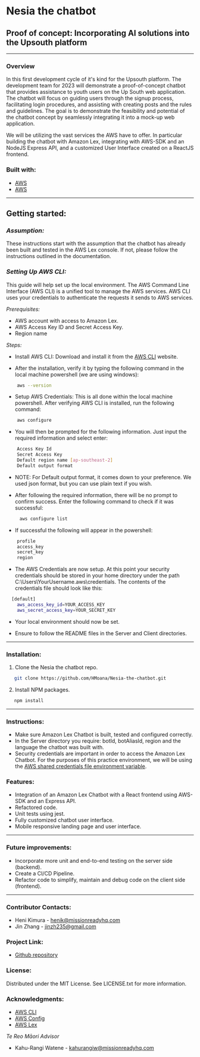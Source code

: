 # Nesia the chatbot

## Proof of concept: Incorporating AI solutions into the Upsouth platform

---

### **Overview**

In this first development cycle of it's kind for the Upsouth platform. The development team for 2023 will demonstrate a proof-of-concept chatbot that provides assistance to youth users on the Up South web application. The chatbot will focus on guiding users through the signup process, facilitating login procedures, and assisting with creating posts and the rules and guidelines. The goal is to demonstrate the feasibility and potential of the chatbot concept by seamlessly integrating it into a mock-up web application.

We will be utilizing the vast services the AWS have to offer. In particular building the chatbot with Amazon Lex, integrating with AWS-SDK and an NodeJS Express API, and a customized User Interface created on a ReactJS frontend.

### **Built with:**

- [AWS](https://img.shields.io/badge/AWS-20232A?style=for-the-badge&logo-aws&logoColor=026e00 "AWS")
- [AWS](https://aws.amazon.com/ "AWS")

---

## **Getting started:**

### _Assumption:_

These instructions start with the assumption that the chatbot has already been built and tested in the AWS Lex console. If not, please follow the instructions outlined in the documentation.

### _Setting Up AWS CLI:_

This guide will help set up the local environment. The AWS Command Line Interface (AWS CLI) is a unified tool to manage the AWS services. AWS CLI uses your credentials to authenticate the requests it sends to AWS services.

_Prerequisites:_

- AWS account with access to Amazon Lex.
- AWS Access Key ID and Secret Access Key.
- Region name

_Steps:_

- Install AWS CLI: Download and install it from the [AWS CLI](https://aws.amazon.com/cli/) website.

- After the installation, verify it by typing the following command in the local machine powershell (we are using windows):

```sh
    aws --version
```

- Setup AWS Credentials: This is all done within the local machine powershell. After verifying AWS CLI is installed, run the following command:

```sh
    aws configure 
```

- You will then be prompted for the following information. Just input the required information and select enter:

```sh
    Access Key Id
    Secret Access Key
    Default region name [ap-southeast-2] 
    Default output format 
```

- NOTE: For Default output format, it comes down to your preference. We used json format, but you can use plain text if you wish.

- After following the required information, there will be no prompt to confirm success. Enter the following command to check if it was successful:

```sh
     aws configure list
```

- If successful the following will appear in the powershell:

```sh
    profile 
    access_key
    secret_key
    region
```

- The AWS Credentials are now setup. At this point your security credentials should be stored in your home directory under the path C:\Users\YourUsername\.aws\credentials. The contents of the credentials file should look like this:

```sh
  [default]
    aws_access_key_id=YOUR_ACCESS_KEY
    aws_secret_access_key=YOUR_SECRET_KEY
```

- Your local environment should now be set.

- Ensure to follow the README files in the Server and Client directories.

---

### **Installation:**

1. Clone the Nesia the chatbot repo.

```sh
   git clone https://github.com/HMoana/Nesia-the-chatbot.git
```

2. Install NPM packages.

```sh
   npm install
```  

---

### **Instructions:**

- Make sure Amazon Lex Chatbot is built, tested and configured correctly.
- In the Server directory you require: botId, botAliasId, region and the language the chatbot was built with.
- Security credentials are important in order to access the Amazon Lex Chatbot. For the purposes of this practice environment, we will be using the [AWS shared credentials file environment variable](https://docs.aws.amazon.com/sdkref/latest/guide/creds-config-files.html).

### **Features:**

- Integration of an Amazon Lex Chatbot with a React frontend using AWS-SDK and an Express API.
- Refactored code.
- Unit tests using jest.
- Fully customized chatbot user interface.
- Mobile responsive landing page and user interface.

---

### **Future improvements:**

- Incorporate more unit and end-to-end testing on the server side (backend).
- Create a CI/CD Pipeline.
- Refactor code to simplify, maintain and debug code on the client side (frontend).

---

### **Contributor Contacts:**

- Heni Kimura - <henik@missionreadyhq.com>
- Jin Zhang - <jinzh235@gmail.com>

### **Project Link:**

- [Github repository](https://github.com/HMoana/Nesia-the-chatbot.git "Github repository")

### **License:**

Distributed under the MIT License. See LICENSE.txt for more information.

### **Acknowledgments:**

- [AWS CLI](https://aws.amazon.com/cli/ "AWS CLI")
- [AWS Config](https://docs.aws.amazon.com/sdkref/latest/guide/creds-config-files.html "AWS Config")
- [AWS Lex](https://docs.aws.amazon.com/sdk-for-javascript/v3/developer-guide/lex-bot-example.html "Building an Amazon Lex chatbot")

_Te Reo Māori Advisor_
- Kahu-Rangi Watene - <kahurangiw@missionreadyhq.com>